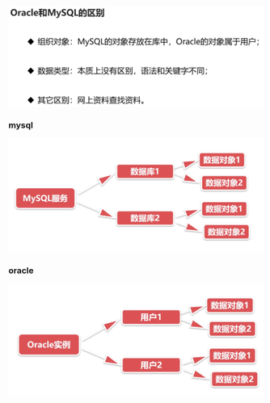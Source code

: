 ![](images/2023-05-15-17-20-23.png)

### mysql

![](images/2023-05-15-17-20-58.png)

### oracle

![](images/2023-05-15-17-21-19.png)
